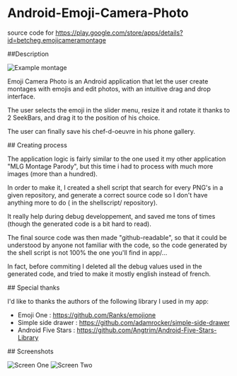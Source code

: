 # Android-Emoji-Camera-Photo
source code for https://play.google.com/store/apps/details?id=betcheg.emojicameramontage

##Description

![Example montage](https://lh3.googleusercontent.com/wrpY0MmvyO18yiL3ScBUHQ9tGJeDnhI4ODPI02WM33u3GPldoNllD4g9UIT6nf9vhm4=h900-rw)

Emoji Camera Photo is an Android application that let the user create montages with emojis and edit photos, with an intuitive drag and drop interface.

The user selects the emoji in the slider menu, resize it and rotate it thanks to 2 SeekBars, and drag it to the position of his choice.

The user can finally save his chef-d-oeuvre in his phone gallery.


## Creating process

The application logic is fairly similar to the one used it my other application "MLG Montage Parody", but this time i had to process with much more images (more than a hundred).

In order to make it, I created a shell script that search for every PNG's in a given repository, and generate a correct source code so I don't have anything more to do ( in  the shellscript/ repository).

It really help during debug developpement, and saved me tons of times (though the generated code is a bit hard to read).

The final source code was then made "github-readable", so that it could be understood by anyone not familiar with the code, so the code generated by the shell script is not 100% the one you'll find in app/... 

In fact, before commiting I deleted all the debug values used in the generated code, and tried to make it mostly english instead of french.

## Special thanks

I'd like to thanks the authors of the following library I used in my app:
- Emoji One : https://github.com/Ranks/emojione
- Simple side drawer : https://github.com/adamrocker/simple-side-drawer
- Android Five Stars : https://github.com/Angtrim/Android-Five-Stars-Library

## Screenshots

![Screen One](https://lh3.googleusercontent.com/V0zXMTuekiIT25de0icatACjkNbssd3ASB71hCeEPDD_3TyerBBt4brOv-ouaFQYm0I=h900-rw)
![Screen Two](https://lh3.googleusercontent.com/yXUGwnWJs2Fj4_O7rjEzXMvs-7tPK1OtcpddwlhzwdEfH-mP8iBl_OIDphFCxJiDhiU=h900-rw)
